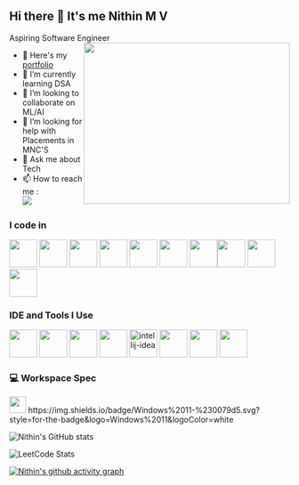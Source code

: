 ## Hi there 👋 It's me Nithin M V

Aspiring Software Engineer
<img align="right" width="370" height="290" src="https://i.pinimg.com/originals/47/f0/34/47f0342cec72b800463bf003eac1257e.gif">
- 🔭 Here's my [portfolio](https://mvnithin.github.io/nithin-portfolio/)                                                 
- 🌱 I’m currently learning DSA
- 👯 I’m looking to collaborate on ML/AI
- 🤔 I’m looking for help with Placements in MNC'S
- 💬 Ask me about Tech
- 📫 How to reach me :
<br />  [<img src="https://img.shields.io/badge/LinkedIn-0077B5?style=for-the-badge&logo=linkedin&logoColor=white" />](https://www.linkedin.com/in/nithin-m-v-5a3749251?lipi=urn%3Ali%3Apage%3Ad_flagship3_profile_view_base_contact_details%3BoeYjbfgaRbm06EcxFxaOyg%3D%3D)

### I code in
<img height="50" width="50" src="https://img.icons8.com/color/48/000000/python.png" /> <img height="50" width="50" src="https://img.icons8.com/color/48/000000/c-programming.png" />  <img height="50" width="50" src="https://img.icons8.com/color/48/000000/java-coffee-cup-logo.png" /> <img height="50" width="50" src="https://img.icons8.com/color/48/000000/html-5.png" /> <img height="50" width="50" src="https://img.icons8.com/color/48/000000/css3.png" /> <img height="50" width="50" src="https://img.icons8.com/color/48/000000/bootstrap.png" />
<img height="50" width="50" src="https://img.icons8.com/color/48/000000/javascript.png"/><img height="50" width="50" src="https://img.icons8.com/fluent/48/000000/arduino.png"/> <img height="50" width="50" src="https://img.icons8.com/color/48/000000/mysql-logo.png"/><img height="50" width="50" src="https://img.icons8.com/color/48/000000/spring-logo.png"/>  
### IDE and Tools I Use
<img height="50" width="50" src="https://img.icons8.com/color/48/000000/visual-studio-code-2019.png"/> <img height="50" width="50" src="https://img.icons8.com/color/48/000000/pycharm.png"/> <img height="50" width="50" src="https://img.icons8.com/color/50/000000/git.png"/> <img height="50" src="https://img.icons8.com/officel/480/null/java-eclipse.png"/> <img width="50" height="50" src="https://img.icons8.com/color/48/intellij-idea.png" alt="intellij-idea"/> <img height="50" width="50" src="https://img.icons8.com/doodle/48/000000/adobe-photoshop.png"/> <img height="50" width="50" src="https://img.icons8.com/color/48/000000/figma--v1.png"/> <img height="50" src="https://img.shields.io/badge/Netlify-00C7B7?style=for-the-badge&logo=netlify&logoColor=white"/> 


### 💻 Workspace Spec
 <img height="30" src="https://img.shields.io/badge/AMD-Ryzen_5_5500U-ED1C24?style=for-the-badge&logo=amd&logoColor=white"/> 
  https://img.shields.io/badge/Windows%2011-%230079d5.svg?style=for-the-badge&logo=Windows%2011&logoColor=white


![Nithin's GitHub stats](https://github-readme-stats.vercel.app/api?username=mvnithin&theme=vue-dark&show_icons=true&hide_border=true&count_private=true)

![LeetCode Stats](https://leetcard.jacoblin.cool/NITHINMV?theme=dark&font=Manjari&ext=contest)

[![Nithin's github activity graph](https://github-readme-activity-graph.vercel.app/graph?username=mvnithin&bg_color=000000&color=ffffff&line=08c915&point=ffffff&area=true&hide_border=true)](https://github.com/ashutosh00710/github-readme-activity-graph)
